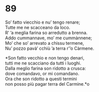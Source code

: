 # 89

So’ fatto viecchio e nu’ tengo renare;  
Tutte me ne scacceano da loco.  
R’ ’a meglia farina so arredutto a brenna.  
Addo cummannave, mo’ me cummànnene;  
Mo’ che so’ arrevato a chissu termene,  
Nu’ pozzo pavà’ cchiù ’a terra r’’o Càrmene.

*Son fatto vecchio e non tengo denari,  
tutti me ne scacciano da tutti i luoghi.  
Dalla meglio farina son ridotto a crusca:  
dove comandavo, or mi comandano.  
Ora che son ridotto a questi termini  
non posso più pagar terra del Carmine.*o


